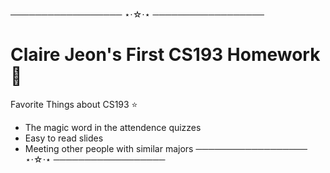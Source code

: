 ────────────────── ⋆⋅☆⋅⋆ ──────────────────
# Claire Jeon's First CS193 Homework 🎉

Favorite Things about CS193 ⭐
- The magic word in the attendence quizzes
- Easy to read slides
- Meeting other people with similar majors
────────────────── ⋆⋅☆⋅⋆ ──────────────────
